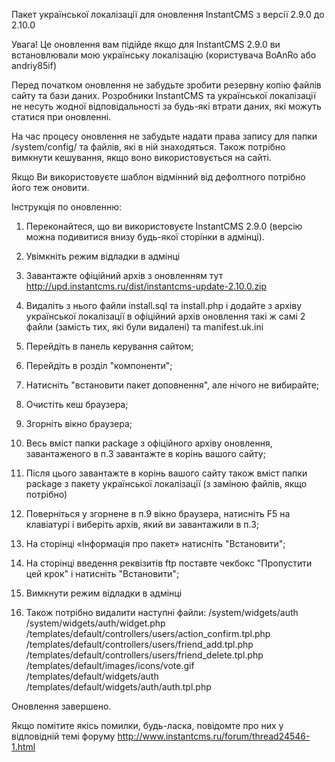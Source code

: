 Пакет української локалізації для оновлення InstantCMS з версії 2.9.0 до 2.10.0

Увага! Це оновлення вам підійде якщо для InstantCMS 2.9.0 ви встановлювали мою українську локалізацію (користувача BoAnRo або andriy85if)

Перед початком оновлення не забудьте зробити резервну копію файлів сайту та бази даних. Розробники InstantCMS та української локалізації не несуть жодної відповідальності за будь-які втрати даних, які можуть статися при оновленні. 

На час процесу оновлення не забудьте надати права запису для папки /system/config/ та файлів, які в ній знаходяться. Також потрібно вимкнути кешування, якщо воно використовується на сайті.

Якщо Ви використовуєте шаблон відмінний від дефолтного потрібно його теж оновити.

Інструкція по оновленню:

1. Переконайтеся, що ви використовуєте InstantCMS 2.9.0 (версію можна подивитися внизу будь-якої сторінки в адмінці).

2. Увімкніть режим відладки в адмінці

3. Завантажте офіційний архів з оновленням тут http://upd.instantcms.ru/dist/instantcms-update-2.10.0.zip

4. Видаліть з нього файли install.sql та install.php і додайте з архіву української локалізації в офіційний архів оновлення такі ж самі 2 файли (замість тих, які були видалені) та manifest.uk.ini

5. Перейдіть в панель керування сайтом;

6. Перейдіть в розділ "компоненти";

7. Натисніть "встановити пакет доповнення", але нічого не вибирайте;

8. Очистіть кеш браузера;
    
9. Згорніть вікно браузера;

10. Весь вміст папки package з офіційного архіву оновлення, завантаженого в п.3 завантажте в корінь вашого сайту;

11. Після цього завантажте в корінь вашого сайту також вміст папки package з пакету української локалізації (з заміною файлів, якщо потрібно)

12. Поверніться у згорнене в п.9 вікно браузера, натисніть F5 на клавіатурі і виберіть архів, який ви завантажили в п.3;

13. На сторінці «Інформація про пакет» натисніть "Встановити";

15. На сторінці введення реквізитів ftp поставте чекбокс "Пропустити цей крок" і натисніть "Встановити";

16. Вимкнути режим відладки в адмінці

17. Також потрібно видалити наступні файли:
/system/widgets/auth
/system/widgets/auth/widget.php
/templates/default/controllers/users/action_confirm.tpl.php
/templates/default/controllers/users/friend_add.tpl.php
/templates/default/controllers/users/friend_delete.tpl.php
/templates/default/images/icons/vote.gif
/templates/default/widgets/auth
/templates/default/widgets/auth/auth.tpl.php
    
Оновлення завершено.

Якщо помітите якісь помилки, будь-ласка, повідомте про них у відповідній темі форуму http://www.instantcms.ru/forum/thread24546-1.html

